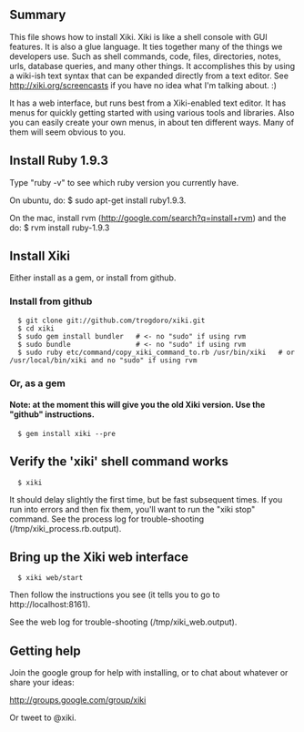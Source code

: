 ## Summary

This file shows how to install Xiki.  Xiki is like a shell console with GUI features.  It is also a glue language.  It ties together many of the things we developers use.  Such as shell commands, code, files, directories, notes, urls, database queries, and many other things.  It accomplishes this by using a wiki-ish text syntax that can be expanded directly from a text editor.  See http://xiki.org/screencasts if you have no idea what I'm talking about. :)

It has a web interface, but runs best from a Xiki-enabled text editor.  It has menus for quickly getting started with using various tools and libraries.  Also you can easily create your own menus, in about ten different ways.  Many of them will seem obvious to you.

## Install Ruby 1.9.3

Type "ruby -v" to see which ruby version you currently have.

On ubuntu, do: $ sudo apt-get install ruby1.9.3.

On the mac, install rvm (http://google.com/search?q=install+rvm) and the do: $ rvm install ruby-1.9.3

## Install Xiki

Either install as a gem, or install from github.

### Install from github

      $ git clone git://github.com/trogdoro/xiki.git
      $ cd xiki
      $ sudo gem install bundler   # <- no "sudo" if using rvm
      $ sudo bundle                # <- no "sudo" if using rvm
      $ sudo ruby etc/command/copy_xiki_command_to.rb /usr/bin/xiki   # or /usr/local/bin/xiki and no "sudo" if using rvm

### Or, as a gem

#### Note: at the moment this will give you the old Xiki version.  Use the "github" instructions.

      $ gem install xiki --pre

## Verify the 'xiki' shell command works

      $ xiki

It should delay slightly the first time, but be fast subsequent
times.  If you run into errors and then fix them, you'll want to
run the "xiki stop" command.  See the process log for
trouble-shooting (/tmp/xiki_process.rb.output).

## Bring up the Xiki web interface

      $ xiki web/start

Then follow the instructions you see (it tells you to go to http://localhost:8161).

See the web log for trouble-shooting (/tmp/xiki_web.output).

## Getting help

Join the google group for help with installing, or to chat about
whatever or share your ideas:

http://groups.google.com/group/xiki

Or tweet to @xiki.
